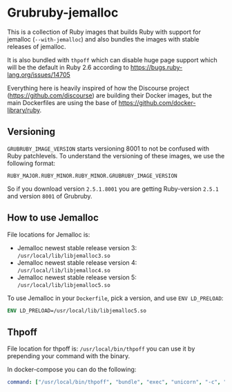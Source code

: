 # Grubruby-jemalloc

This is a collection of Ruby images that builds Ruby with support for jemalloc (`--with-jemalloc`) and also bundles the images with stable releases of jemalloc.

It is also bundled with `thpoff` which can disable huge page support which will be the default in Ruby 2.6 according to https://bugs.ruby-lang.org/issues/14705

Everything here is heavily inspired of how the Discourse project (https://github.com/discourse) are building their Docker images, but the main Dockerfiles are using the base of https://github.com/docker-library/ruby.

## Versioning

`GRUBRUBY_IMAGE_VERSION` starts versioning 8001 to not be confused with Ruby patchlevels. To understand the versioning of these images, we use the following format:

```
RUBY_MAJOR.RUBY_MINOR.RUBY_MINOR.GRUBRUBY_IMAGE_VERSION
```

So if you download version `2.5.1.8001` you are getting Ruby-version `2.5.1` and version `8001` of Grubruby.

## How to use Jemalloc

File locations for Jemalloc is:

- Jemalloc newest stable release version 3: `/usr/local/lib/libjemalloc3.so`
- Jemalloc newest stable release version 4: `/usr/local/lib/libjemalloc4.so`
- Jemalloc newest stable release version 5: `/usr/local/lib/libjemalloc5.so`

To use Jemalloc in your `Dockerfile`, pick a version, and use `ENV LD_PRELOAD`:

```dockerfile
ENV LD_PRELOAD=/usr/local/lib/libjemalloc5.so
```

## Thpoff

File location for thpoff is: `/usr/local/bin/thpoff` you can use it by prepending your command with the binary.

In docker-compose you can do the following:

```yaml
command: ["/usr/local/bin/thpoff", "bundle", "exec", "unicorn", "-c", "config/unicorn.rb"]
```
